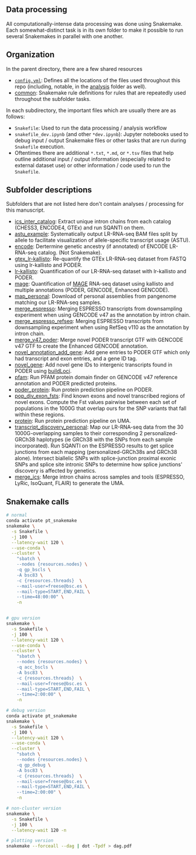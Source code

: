 ## Data processing

All computationally-intense data processing was done using Snakemake. Each somewhat-distinct task is in its own folder to make it possible to run several Snakemakes in parallel with one another.

## Organization

In the parent directory, there are a few shared resources
* [`config.yml`](https://github.com/fairliereese/240903_pt/blob/main/snakemake/config.yml): Defines all the locations of the files used throughout this repo (including, notable, in the [analysis](https://github.com/fairliereese/240903_pt/tree/main/analysis) folder as well).
* [common](https://github.com/fairliereese/240903_pt/tree/main/snakemake/common): Snakemake rule definitions for rules that are repeatedly used throughout the subfolder tasks.

In each subdirectory, the important files which are usually there are as follows:
* `Snakefile`: Used to run the data processing / analysis workflow
* `snakefile_dev.ipynb` (and other `*dev.ipynb`): Jupyter notebooks used to debug input / output Snakemake files or other tasks that are run during `Snakefile` execution.
* Oftentimes there are additional `*.txt`, `*.md`, or `*.tsv` files that help outline additional input / output information (especially related to external dataset use) or other information / code used to run the `Snakefile`.

## Subfolder descriptions

Subfolders that are not listed here don't contain analyses / processing for this manuscript.

<!-- * [1000g](https://github.com/fairliereese/240903_pt/tree/main/snakemake/1000g):  -->
<!-- * [lapa](https://github.com/fairliereese/240903_pt/tree/main/snakemake/lapa): Quantification / identification of TSS usage from LR-RNA-seq -->
<!-- Also attempt at running sQTLseeker and suppa -->
<!-- * [map](https://github.com/fairliereese/240903_pt/tree/main/snakemake/map): Run mapping and compute mapping statistics using T2T, GRCh38, and [African CAAPA contigs](https://www.biorxiv.org/content/10.1101/2023.11.04.564839v1). -->
<!-- * [personal_genome](https://github.com/fairliereese/240903_pt/tree/main/snakemake/personal_genome): What is this -->
<!-- * [personal_lr-kallisto](https://github.com/fairliereese/240903_pt/tree/main/snakemake/personal_lr-kallisto): Run lr-kallisto on personal assembly-mapped 6 samples using PODER liftOff to personal assembly.. -->
<!-- * [suppa](https://github.com/fairliereese/240903_pt/blob/main/snakemake/suppa): Run SUPPA on our LR-RNA-seq data to quantify alternative splicing events. -->
<!-- * [unmerged_lr-kallisto](https://github.com/fairliereese/240903_pt/tree/main/snakemake/unmerged_lr-kallisto): Running lr-kallisto on FASTQs before they were merged across sequencing runs for the same sample... for some reason. -->
<!-- * [unmerged_v47_lr-kallisto](https://github.com/fairliereese/240903_pt/tree/main/snakemake/unmerged_v47_lr-kallisto): Running lr-kallisto on FASTQs before they were merged across sequencing runs for the same sample... for some reason. Using GENCODE v47 as reference annotation. -->
<!-- * [v47_lr-kallisto](https://github.com/fairliereese/240903_pt/tree/main/snakemake/v47_lr-kallisto): Quantification of our LR-RNA-seq dataset with lr-kallisto and GENCODE v47.  -->
<!-- * [v47_personal_lr-kallisto](https://github.com/fairliereese/240903_pt/blob/main/snakemake/v47_personal_lr-kallisto): Run lr-kallisto on personal assembly-mapped 6 samples using GENCODE v47 liftOff to personal assembly. -->
* [ics_inter_catalog](https://github.com/fairliereese/240903_pt/tree/main/snakemake/ics_inter_catalog): Extract unique intron chains from each catalog (CHESS3, ENCODE4, GTEx) and run SQANTI on them.
* [astu_example](https://github.com/fairliereese/240903_pt/tree/main/snakemake/astu_example): Systematically output LR-RNA-seq BAM files split by allele to facilitate visualization of allele-specific transcript usage (ASTU).
* [encode](https://github.com/fairliereese/240903_pt/tree/main/snakemake/encode): Dertermine genetic ancestry (if annotated) of ENCODE LR-RNA-seq catalog. (Not Snakemake).
* [gtex_lr-kallisto](https://github.com/fairliereese/240903_pt/tree/main/snakemake/gtex_lr-kallisto): Re-quantify the GTEx LR-RNA-seq dataset from FASTQ using lr-kallisto and PODER.
* [lr-kallisto](https://github.com/fairliereese/240903_pt/tree/main/snakemake/lr-kallisto): Quantification of our LR-RNA-seq dataset with lr-kallisto and PODER.
* [mage](https://github.com/fairliereese/240903_pt/tree/main/snakemake/mage): Quantification of [MAGE](https://github.com/mccoy-lab/MAGE) RNA-seq dataset using kallisto and multiple annotations (PODER, GENCODE, Enhanced GENCODE).
* [map_personal](https://github.com/fairliereese/240903_pt/tree/main/snakemake/map_personal): Download of personal assemblies from pangenome matching our LR-RNA-seq samples. <!-- Also mapping but we ended up using Fabien's -->
* [merge_espresso](https://github.com/fairliereese/240903_pt/tree/main/snakemake/merge_espresso): Merging ESPRESSO transcripts from downsampling experiment when using GENCODE v47 as the annotation by intron chain.
* [merge_espresso_refseq](https://github.com/fairliereese/240903_pt/tree/main/snakemake/merge_espresso_refseq): Merging ESPRESSO transcripts from downsampling experiment when using RefSeq v110 as the annotation by intron chain.
* [merge_v47_poder](https://github.com/fairliereese/240903_pt/blob/main/snakemake/merge_v47_poder): Merge novel PODER transcript GTF with GENCODE v47 GTF to create the Enhanced GENCODE annotation.
* [novel_annotation_add_gene](https://github.com/fairliereese/240903_pt/blob/main/snakemake/novel_annotation_add_gene): Add gene entries to PODER GTF which only had transcript and exon entries, and a gene ID tag.
* [novel_gene](https://github.com/fairliereese/240903_pt/tree/main/snakemake/novel_gene): Add novel gene IDs to intergenic transcripts found in PODER using [buildLoci](https://github.com/julienlag/buildLoci).
* [pfam](https://github.com/fairliereese/240903_pt/blob/main/snakemake/pfam): Run PFAM protein domain finder on GENCODE v47 reference annotation and PODER predicted proteins.
* [poder_protein](https://github.com/fairliereese/240903_pt/tree/main/snakemake/poder_protein): Run protein prediction pipeline on PODER.
* [pop_div_exon_fsts](https://github.com/fairliereese/240903_pt/tree/main/snakemake/pop_div_exon_fsts): Find known exons and novel transcribed regions of novel exons. Compute the Fst values pairwise between each set of populations in the 1000G that overlap ours for the SNP variants that fall within these regions.
* [protein](https://github.com/fairliereese/240903_pt/tree/main/snakemake/protein): Run protein prediction pipeline on UMA.
* [transcript_discovery_personal](https://github.com/fairliereese/240903_pt/tree/main/snakemake/transcript_discovery_personal): Map our LR-RNA-seq data from the 30 1000G-overlapping samples to their corresponding 2 personalized-GRCh38 haplotypes (ie GRCh38 with the SNPs from each sample incorporated). Run SQANTI on the ESPRESSO results to get splice junctions from each mapping (personalized-GRCh38s and GRCh38 alone). Intersect biallelic SNPs with splice-junction proximal exonic SNPs and splice site intronic SNPs to determine how splice junctions' discovery is affected by genetics.
* [merge_ics](https://github.com/fairliereese/240706_pantranscriptome_cerberus_gtf_merge/tree/594b554f0235b5c0d1f40f789e7e0ecacecbbb9c/merge_only_ics): Merge intron chains across samples and tools (ESPRESSO, LyRic, IsoQuant, FLAIR) to generate the UMA.



## Snakemake calls

```bash
# normal
conda activate pt_snakemake
snakemake \
  -s Snakefile \
  -j 100 \
  --latency-wait 120 \
  --use-conda \
  --cluster \
    "sbatch \
    --nodes {resources.nodes} \
    -q gp_bscls \
    -A bsc83 \
    -c {resources.threads}  \
    --mail-user=freese@bsc.es \
    --mail-type=START,END,FAIL \
    --time=48:00:00" \
    -n


# gpu version
snakemake \
  -s Snakefile \
  -j 100 \
  --latency-wait 120 \
  --use-conda \
  --cluster \
    "sbatch \
    --nodes {resources.nodes} \
    -q acc_bscls \
    -A bsc83 \
    -c {resources.threads}  \
    --mail-user=freese@bsc.es \
    --mail-type=START,END,FAIL \
    --time=2:00:00" \
    -n

# debug version
conda activate pt_snakemake
snakemake \
  -s Snakefile \
  -j 100 \
  --latency-wait 120 \
  --use-conda \
  --cluster \
    "sbatch \
    --nodes {resources.nodes} \
    -q gp_debug \
    -A bsc83 \
    -c {resources.threads}  \
    --mail-user=freese@bsc.es \
    --mail-type=START,END,FAIL \
    --time=2:00:00" \
    -n

# non-cluster version
snakemake \
  -s Snakefile \
  -j 100 \
  --latency-wait 120 -n

# plotting version
snakemake --forceall --dag | dot -Tpdf > dag.pdf
```
